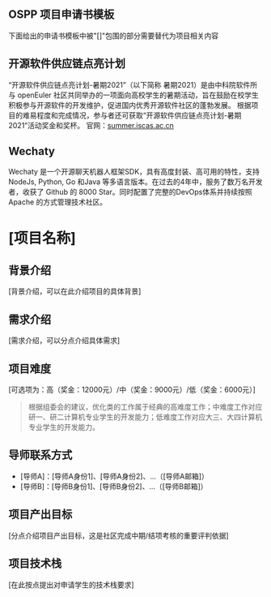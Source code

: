 ## OSPP 项目申请书模板

下面给出的申请书模板中被"[]"包围的部分需要替代为项目相关内容

## 开源软件供应链点亮计划

“开源软件供应链点亮计划-暑期2021”（以下简称 暑期2021）是由中科院软件所与 openEuler 社区共同举办的一项面向高校学生的暑期活动，旨在鼓励在校学生积极参与开源软件的开发维护，促进国内优秀开源软件社区的蓬勃发展。
根据项目的难易程度和完成情况，参与者还可获取“开源软件供应链点亮计划-暑期2021”活动奖金和奖杯。
官网：[summer.iscas.ac.cn](https://summer.iscas.ac.cn/)

## Wechaty

Wechaty 是一个开源聊天机器人框架SDK，具有高度封装、高可用的特性，支持NodeJs, Python, Go 和Java 等多语言版本。在过去的4年中，服务了数万名开发者，收获了 Github 的 8000 Star。同时配置了完整的DevOps体系并持续按照Apache 的方式管理技术社区。

# [项目名称]

## 背景介绍

[背景介绍，可以在此介绍项目的具体背景]

## 需求介绍

[需求介绍，可以分点介绍具体需求]

## 项目难度

[可选项为：高（奖金：12000元）/中（奖金：9000元）/低（奖金：6000元）]

> 根据组委会的建议，优化类的工作属于经典的高难度工作；中难度工作对应研一、研二计算机专业学生的开发能力；低难度工作对应大三、大四计算机专业学生的开发能力。

## 导师联系方式

- [导师A]：[导师A身份1]、[导师A身份2]、...（[导师A邮箱]）
- [导师B]：[导师B身份1]、[导师B身份2]、...（[导师B邮箱]）

## 项目产出目标

[分点介绍项目产出目标，这是社区完成中期/结项考核的重要评判依据]

## 项目技术栈

[在此按点提出对申请学生的技术栈要求]
